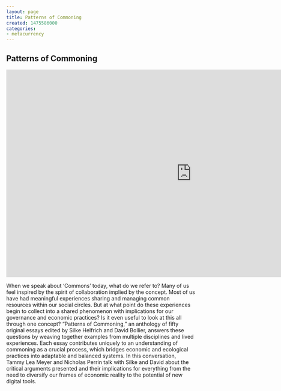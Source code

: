 ```yaml
---
layout: page
title: Patterns of Commoning
created: 1475586000
categories:
- metacurrency
---
```


## Patterns of Commoning

<iframe width="985" height="554" src="https://www.youtube.com/embed/o8EG_YTnrYQ" frameborder="0" allow="accelerometer; autoplay; encrypted-media; gyroscope; picture-in-picture" allowfullscreen></iframe>

When we speak about ‘Commons’ today, what do we refer to? Many of us feel inspired by the spirit of collaboration implied by the concept. Most of us have had meaningful experiences sharing and managing common resources within our social circles. But at what point do these experiences begin to collect into a shared phenomenon with implications for our governance and economic practices? Is it even useful to look at this all through one concept? “Patterns of Commoning,” an anthology of fifty original essays edited by Silke Helfrich and David Bollier, answers these questions by weaving together examples from multiple disciplines and lived experiences. Each essay contributes uniquely to an understanding of commoning as a crucial process, which bridges economic and ecological practices into adaptable and balanced systems. In this conversation, Tammy Lea Meyer and Nicholas Perrin talk with Silke and David about the critical arguments presented and their implications for everything from the need to diversify our frames of economic reality to the potential of new digital tools.
